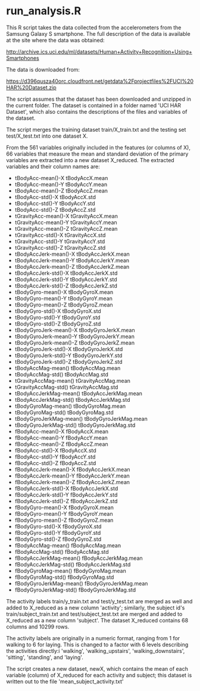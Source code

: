 # run_analysis.R

This R script takes the data collected from the accelerometers from the Samsung Galaxy S smartphone. The full description of the data is available at the site where the data was obtained:

http://archive.ics.uci.edu/ml/datasets/Human+Activity+Recognition+Using+Smartphones 

The data is downloaded from:

https://d396qusza40orc.cloudfront.net/getdata%2Fprojectfiles%2FUCI%20HAR%20Dataset.zip

The script assumes that the dataset has been downloaded and unzipped in the current folder. The dataset is contained in a folder named 'UCI HAR Dataset', which also contains the descriptions of the files and variables of the dataset.

The script merges the training dataset train/X_train.txt and the testing set test/X_test.txt into one dataset X. 

From the 561 variables originally included in the features (or columns of X), 66 variables that measure the mean and standard deviation of the primary variables are extracted into a new dataset X_reduced. The extracted variables and their column names are:

* tBodyAcc-mean()-X	  tBodyAccX.mean 
* tBodyAcc-mean()-Y    tBodyAccY.mean 
* tBodyAcc-mean()-Z    tBodyAccZ.mean
* tBodyAcc-std()-X	  tBodyAccX.std
* tBodyAcc-std()-Y	  tBodyAccY.std
* tBodyAcc-std()-Z	  tBodyAccZ.std
* tGravityAcc-mean()-X tGravityAccX.mean
* tGravityAcc-mean()-Y tGravityAccY.mean
* tGravityAcc-mean()-Z tGravityAccZ.mean
* tGravityAcc-std()-X  tGravityAccX.std
* tGravityAcc-std()-Y  tGravityAccY.std
* tGravityAcc-std()-Z  tGravityAccZ.std
* tBodyAccJerk-mean()-X tBodyAccJerkX.mean
* tBodyAccJerk-mean()-Y tBodyAccJerkY.mean
* tBodyAccJerk-mean()-Z tBodyAccJerkZ.mean
* tBodyAccJerk-std()-X  tBodyAccJerkX.std
* tBodyAccJerk-std()-Y  tBodyAccJerkY.std
* tBodyAccJerk-std()-Z  tBodyAccJerkZ.std
* tBodyGyro-mean()-X    tBodyGyroX.mean
* tBodyGyro-mean()-Y    tBodyGyroY.mean
* tBodyGyro-mean()-Z    tBodyGyroZ.mean 
* tBodyGyro-std()-X	tBodyGyroX.std
* tBodyGyro-std()-Y	tBodyGyroY.std
* tBodyGyro-std()-Z	tBodyGyroZ.std
* tBodyGyroJerk-mean()-X tBodyGyroJerkX.mean
* tBodyGyroJerk-mean()-Y tBodyGyroJerkY.mean
* tBodyGyroJerk-mean()-Z tBodyGyroJerkZ.mean
* tBodyGyroJerk-std()-X  tBodyGyroJerkX.std
* tBodyGyroJerk-std()-Y  tBodyGyroJerkY.std
* tBodyGyroJerk-std()-Z  tBodyGyroJerkZ.std
* tBodyAccMag-mean()     tBodyAccMag.mean
* tBodyAccMag-std()	 tBodyAccMag.std
* tGravityAccMag-mean()  tGravityAccMag.mean
* tGravityAccMag-std()   tGravityAccMag.std
* tBodyAccJerkMag-mean() tBodyAccJerkMag.mean
* tBodyAccJerkMag-std()  tBodyAccJerkMag.std
* tBodyGyroMag-mean()    tBodyGyroMag.mean
* tBodyGyroMag-std()     tBodyGyroMag.std
* tBodyGyroJerkMag-mean() tBodyGyroJerkMag.mean
* tBodyGyroJerkMag-std()  tBodyGyroJerkMag.std 
* fBodyAcc-mean()-X       fBodyAccX.mean
* fBodyAcc-mean()-Y	  fBodyAccY.mean
* fBodyAcc-mean()-Z	  fBodyAccZ.mean
* fBodyAcc-std()-X	  fBodyAccX.std
* fBodyAcc-std()-Y	  fBodyAccY.std
* fBodyAcc-std()-Z	  fBodyAccZ.std
* fBodyAccJerk-mean()-X   fBodyAccJerkX.mean
* fBodyAccJerk-mean()-Y   fBodyAccJerkY.mean
* fBodyAccJerk-mean()-Z   fBodyAccJerkZ.mean
* fBodyAccJerk-std()-X	  fBodyAccJerkX.std
* fBodyAccJerk-std()-Y	  fBodyAccJerkY.std
* fBodyAccJerk-std()-Z	  fBodyAccJerkZ.std
* fBodyGyro-mean()-X 	  fBodyGyroX.mean
* fBodyGyro-mean()-Y	  fBodyGyroY.mean
* fBodyGyro-mean()-Z	  fBodyGyroZ.mean
* fBodyGyro-std()-X	  fBodyGyroX.std
* fBodyGyro-std()-Y	  fBodyGyroY.std
* fBodyGyro-std()-Z	  fBodyGyroZ.std	
* fBodyAccMag-mean()	  fBodyAccMag.mean
* fBodyAccMag-std()       fBodyAccMag.std
* fBodyAccJerkMag-mean() fBodyAccJerkMag.mean
* fBodyAccJerkMag-std()  fBodyAccJerkMag.std
* fBodyGyroMag-mean()    fBodyGyroMag.mean
* fBodyGyroMag-std()   fBodyGyroMag.std
* fBodyGyroJerkMag-mean() fBodyGyroJerkMag.mean
* fBodyGyroJerkMag-std() fBodyGyroJerkMag.std

The activity labels train/y_train.txt and test/y_test.txt are merged as well and added to X_reduced as a new column 'activity'; similarly, the subject id's train/subject_train.txt and test/subject_test.txt are merged and added to X_reduced as a new column 'subject'. The dataset X_reduced contains 68 columns and 10299 rows.

The activity labels are originally in a numeric format, ranging from 1 for walking to 6 for laying. This is changed to a factor with 6 levels describing the activities directly:i 'walking', 'walking_upstairs', 'walking_downstairs', 'sitting', 'standing', and 'laying'.  

The script creates a new dataset, newX, which contains the mean of each variable (column) of X_reduced for each activity and subject; this dataset is written out to the file 'mean_subject_activity.txt'


